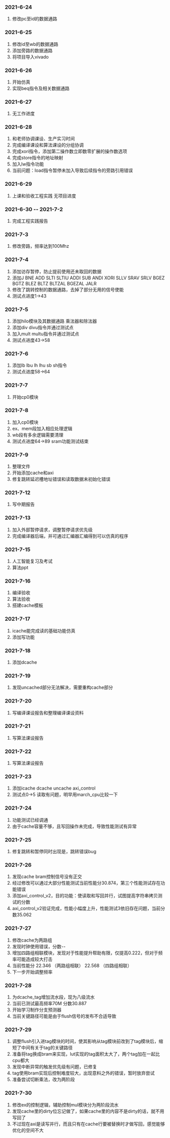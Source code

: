 ### 2021-6-24
1. 修改pc至id的数据通路

### 2021-6-25
1. 修改id至wb的数据通路
2. 添加旁路的数据通路
3. 将项目导入vivado

### 2021-6-26
1. 开始仿真
2. 实现beq指令及相关数据通路

### 2021-6-27
1. 无工作进度

### 2021-6-28
1. 和老师协调课设、生产实习时间
2. 完成编译课设和算法课设的分组协调
3. 完成xori指令，添加第二操作数立即数零扩展的操作数选项
4. 完成store指令的地址映射
5. 加入lw指令功能
6. 当前问题：load指令暂停未加入导致后续指令的旁路引用错误

### 2021-6-29
1. 上课和验收工程实践 无项目进度

### 2021-6-30 -- 2021-7-2
1. 完成工程实践报告

### 2021-7-3
1. 修改旁路，频率达到100Mhz

### 2021-7-4
1. 添加访存暂停，防止提前使用还未取回的数据
2. 添加J BNE ADD SLTI SLTIU ADDI SUB ANDI XORI SLLV SRAV SRLV BGEZ BGTZ BLEZ BLTZ BLTZAL BGEZAL JALR
3. 修改了跳转控制的数据通路，去掉了部分无用的信号使能
4. 测试点进度1->43

### 2021-7-5
1. 添加hilo模块及其数据通路 乘法器和除法器
2. 添加div divu指令并通过测试点
3. 加入mult multu指令并通过测试点
4. 测试点进度43->58

### 2021-7-6
1. 添加lb lbu lh lhu sb sh指令
2. 测试点进度58->64

### 2021-7-7
1. 开始cp0模块

### 2021-7-8
1. 加入cp0模块
2. ex、mem段加入相应处理逻辑
3. wb段有多余逻辑需要清理
4. 测试点进度64->89 sram功能测试结束

### 2021-7-9
1. 整理文件
2. 开始添加cache和axi
3. 修复跳转延迟槽地址错误和读取数据未初始化错误

### 2021-7-12
1. 写中期报告

### 2021-7-13
1. 加入外部暂停请求，调整暂停请求优先级
2. 完成编译器后端，并可通过汇编器汇编得到可以仿真的程序

### 2021-7-15
1. 人工智能复习及考试
2. 算法ppt

### 2021-7-16
1. 编译验收
2. 算法验收
3. 搭建cache模板

### 2021-7-17
1. icache能完成读的基础功能仿真
2. 添加写功能

### 2021-7-18
1. 添加dcache

### 2021-7-19
1. 发现uncached部分无法解决，需要重构cache部分

### 2021-7-20
1. 写编译课设报告和整理编译课设资料

### 2021-7-21
1. 写算法课设报告

### 2021-7-22
1. 写算法课设报告

### 2021-7-23
1. 添加icache dcache uncache axi_control
2. 测试点0->5 读取有问题，明早用march_cpu比较一下

### 2021-7-24
1. 功能测试已经调通
2. 由于cache容量不够，且写回操作未完成，导致性能测试有异常

### 2021-7-25
1. 修复跳转和暂停同时出现是，跳转错误bug

### 2021-7-26
1. 发现cache bram控制信号没有正交
2. 经过修改可以通过大部分性能测试当前性能分30.874，第三个性能测试存在功能错误
3. 添加axi_control_v2，目的功能：使读取和写回并行，试图提高字符串拷贝测试的分数
4. axi_control_v2验证完成，性能小幅度上升，性能测试3依旧存在问题，当前分数35.062

### 2021-7-27
1. 修改cache为两路组
2. 发现时钟使用错误，分数--
3. 增加四路组相联模块，发现对于性能提升帮助有限，仅提高0.222，但对于频率可能造成较大打击
4. 当前性能分 22.346 （两路组相联） 22.568 （四路组相联）
5. 下一步开始调整频率

### 2021-7-28
1. 为dcache_tag增加流水段，现为八级流水
2. 当前已测试最高频率70M 分数30.887
3. 开始学习制作分支预测器
4. 当前关键路径可能是由于flush信号的发布不合适导致

### 2021-7-29
1. 调整flush引入进tag模块的时间，使其影响从tag模块前改到了tag模块后，缩短了中间有关于tag的关键路径
2. 准备将tag换成bram来实现，lut实现的tag面积太大了，两个tag加在一起比cpu都大
3. 发现中断异常的触发优先级有问题，已修复
4. tag使用bram实现后控制难度较大，出现意料之外的错误，暂时放弃尝试
5. 准备尝试切断乘法，改为两阶段

### 2021-7-30
1. 修改ex的控制逻辑，辅助控制mul模块分为两阶段流水
2. 发现cache里的dirty位忘记做了，如果cache里的内容不是dirty的话，就不用写回了
3. 不过现在axi是读写并行，而且只有在cache行要被替换时才做写回，感觉能够优化的空间不大



